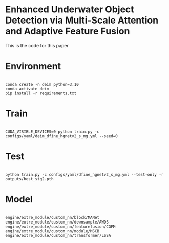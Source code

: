 Enhanced Underwater Object Detection via Multi-Scale Attention and Adaptive Feature Fusion
=
This is the code for this paper

Environment
=
```

conda create -n deim python=3.10
conda activate deim
pip install -r requirements.txt

```

Train
=
```

CUDA_VISIBLE_DEVICES=0 python train.py -c configs/yaml/deim_dfine_hgnetv2_s_mg.yml --seed=0

```

Test
=
```

python train.py -c configs/yaml/dfine_hgnetv2_s_mg.yml --test-only -r outputs/best_stg2.pth

```
Model
=
```

engine/extre_module/custom_nn/block/MANet
engine/extre_module/custom_nn/downsample/AWDS
engine/extre_module/custom_nn/featurefusion/CGFM
engine/extre_module/custom_nn/module/MSCB
engine/extre_module/custom_nn/transformer/LSSA

```
